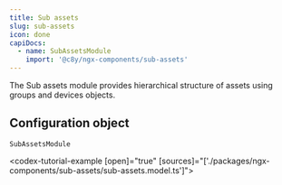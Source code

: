 ```yaml
---
title: Sub assets
slug: sub-assets
icon: done
capiDocs:
  - name: SubAssetsModule
    import: '@c8y/ngx-components/sub-assets'
---
```


The Sub assets module provides hierarchical structure of assets using groups and devices objects.

## Configuration object

`SubAssetsModule`

<codex-tutorial-example [open]="true" [sources]="['./packages/ngx-components/sub-assets/sub-assets.model.ts']"></codex-tutorial-example>
